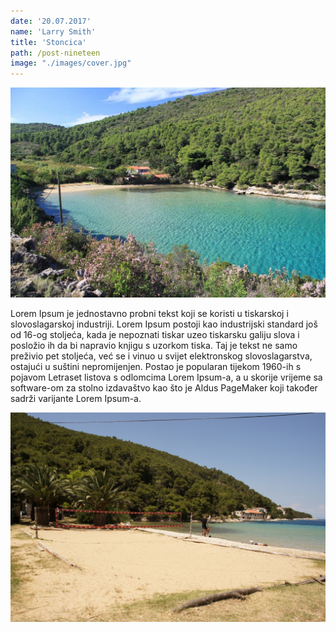 ```yaml
---
date: '20.07.2017'
name: 'Larry Smith'
title: 'Stoncica'
path: /post-nineteen
image: "./images/cover.jpg"
---
```


<img class="title-image" src="./images/cover.jpg" alt="Title"/>

Lorem Ipsum je jednostavno probni tekst koji se koristi u tiskarskoj i slovoslagarskoj industriji. Lorem Ipsum postoji kao industrijski standard još od 16-og stoljeća, kada je nepoznati tiskar uzeo tiskarsku galiju slova i posložio ih da bi napravio knjigu s uzorkom tiska. Taj je tekst ne samo preživio pet stoljeća, već se i vinuo u svijet elektronskog slovoslagarstva, ostajući u suštini nepromijenjen. Postao je popularan tijekom 1960-ih s pojavom Letraset listova s odlomcima Lorem Ipsum-a, a u skorije vrijeme sa software-om za stolno izdavaštvo kao što je Aldus PageMaker koji također sadrži varijante Lorem Ipsum-a.

<img src="./images/pic1.jpg" alt="Title"/>